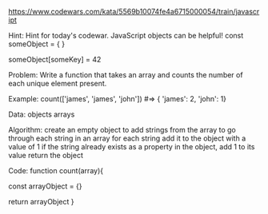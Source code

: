 https://www.codewars.com/kata/5569b10074fe4a6715000054/train/javascript

Hint:
Hint for today's codewar. JavaScript objects can be helpful!
const someObject = { }

someObject[someKey] = 42

Problem:
Write a function that takes an array and counts the number of each unique element present.

Example:
count(['james', 'james', 'john'])
#=> { 'james': 2, 'john': 1}

Data:
objects
arrays

Algorithm:
create an empty object to add strings from the array to
go through each string in an array
for each string add it to the object with a value of 1
if the string already exists as a property in the object, add 1 to its value
return the object

Code:
function count(array){

const arrayObject = {}

return arrayObject
}
